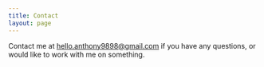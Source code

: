 ```yaml
---
title: Contact
layout: page
---
```


Contact me at <a href="mailto:hello.anthony9898@email.com" target="_blank">hello.anthony9898@gmail.com</a> if you have any questions, or would like to work with me on something.
